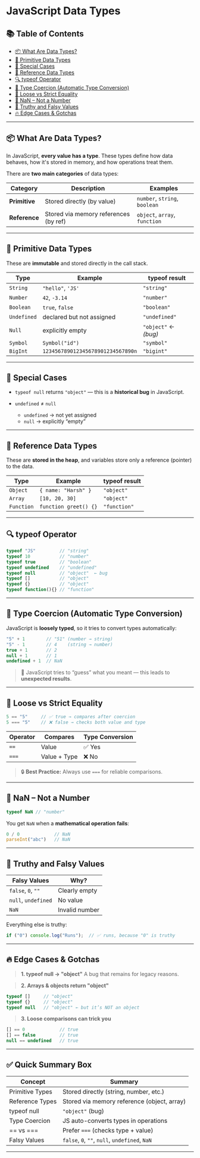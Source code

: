 
# JavaScript Data Types

## 📚 Table of Contents

- [📦 What Are Data Types?](#-what-are-data-types)
- [🔹 Primitive Data Types](#-primitive-data-types)
- [🔧 Special Cases](#-special-cases)
- [🔸 Reference Data Types](#-reference-data-types)
- [🔍 typeof Operator](#-typeof-operator)
- [🔁 Type Coercion (Automatic Type Conversion)](#-type-coercion-automatic-type-conversion)
- [🚨 Loose vs Strict Equality](#-loose-vs-strict-equality)
- [🧪 NaN – Not a Number](#-nan--not-a-number)
- [🔦 Truthy and Falsy Values](#-truthy-and-falsy-values)
- [🔥 Edge Cases & Gotchas](#-edge-cases--gotchas)


---

## 📦 What Are Data Types?

In JavaScript, **every value has a type**. These types define how data behaves, how it's stored in memory, and how operations treat them.

There are **two main categories** of data types:

| Category      | Description                           | Examples                      |
| ------------- | ------------------------------------- | ----------------------------- |
| **Primitive** | Stored directly (by value)            | `number`, `string`, `boolean` |
| **Reference** | Stored via memory references (by ref) | `object`, `array`, `function` |

---

## 🔹 Primitive Data Types

These are **immutable** and stored directly in the call stack.

| Type        | Example                           | typeof result        |
| ----------- | --------------------------------- | -------------------- |
| `String`    | `"hello"`, `'JS'`                 | `"string"`           |
| `Number`    | `42`, `-3.14`                     | `"number"`           |
| `Boolean`   | `true`, `false`                   | `"boolean"`          |
| `Undefined` | declared but not assigned         | `"undefined"`        |
| `Null`      | explicitly empty                  | `"object"` ← *(bug)* |
| `Symbol`    | `Symbol("id")`                    | `"symbol"`           |
| `BigInt`    | `123456789012345678901234567890n` | `"bigint"`           |

---

## 🔧 Special Cases

- `typeof null` returns `"object"` — this is a **historical bug** in JavaScript.
- `undefined` ≠ `null`

  - `undefined` → not yet assigned  
  - `null` → explicitly “empty”

---

## 🔸 Reference Data Types

These are **stored in the heap**, and variables store only a reference (pointer) to the data.

| Type       | Example               | typeof result |
| ---------- | --------------------- | ------------- |
| `Object`   | `{ name: "Harsh" }`   | `"object"`    |
| `Array`    | `[10, 20, 30]`        | `"object"`    |
| `Function` | `function greet() {}` | `"function"`  |

---

## 🔍 typeof Operator

```js
typeof "JS"         // "string"
typeof 10           // "number"
typeof true         // "boolean"
typeof undefined    // "undefined"
typeof null         // "object"  ← bug
typeof []           // "object"
typeof {}           // "object"
typeof function(){} // "function"
````

---

## 🔁 Type Coercion (Automatic Type Conversion)

JavaScript is **loosely typed**, so it tries to convert types automatically:

```js
"5" + 1        // "51" (number → string)
"5" - 1        // 4    (string → number)
true + 1       // 2
null + 1       // 1
undefined + 1  // NaN
```

> 🤯 JavaScript tries to “guess” what you meant — this leads to **unexpected results**.

---

## 🚨 Loose vs Strict Equality

```js
5 == "5"     // ✅ true → compares after coercion
5 === "5"    // ❌ false → checks both value and type
```

| Operator | Compares     | Type Conversion |
| -------- | ------------ | --------------- |
| `==`     | Value        | ✅ Yes           |
| `===`    | Value + Type | ❌ No            |

> 🔒 **Best Practice:** Always use `===` for reliable comparisons.

---

## 🧪 NaN – Not a Number

```js
typeof NaN // "number"
```

You get `NaN` when a **mathematical operation fails**:

```js
0 / 0             // NaN
parseInt("abc")   // NaN
```

---

## 🔦 Truthy and Falsy Values

| Falsy Values        | Why?           |
| ------------------- | -------------- |
| `false`, `0`, `""`  | Clearly empty  |
| `null`, `undefined` | No value       |
| `NaN`               | Invalid number |

Everything else is truthy:

```js
if ("0") console.log("Runs");  // ✅ runs, because "0" is truthy
```

---

## 🔥 Edge Cases & Gotchas

> **1. typeof null → "object"**
> A bug that remains for legacy reasons.

> **2. Arrays & objects return "object"**

```js
typeof []     // "object"
typeof {}     // "object"
typeof null   // "object" ← but it’s NOT an object
```

> **3. Loose comparisons can trick you**

```js
[] == 0             // true
[] == false         // true
null == undefined   // true
```

---

## ✅ Quick Summary Box

| Concept         | Summary                                        |
| --------------- | ---------------------------------------------- |
| Primitive Types | Stored directly (string, number, etc.)         |
| Reference Types | Stored via memory reference (object, array)    |
| typeof null     | `"object"` (bug)                               |
| Type Coercion   | JS auto-converts types in operations           |
| == vs ===       | Prefer `===` (checks type + value)             |
| Falsy Values    | `false`, `0`, `""`, `null`, `undefined`, `NaN` |

---


